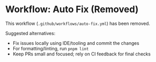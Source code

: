 # Workflow: Auto Fix (Removed)

This workflow (`.github/workflows/auto-fix.yml`) has been removed.

Suggested alternatives:
- Fix issues locally using IDE/tooling and commit the changes
- For formatting/linting, run `pnpm lint`
- Keep PRs small and focused; rely on CI feedback for final checks
